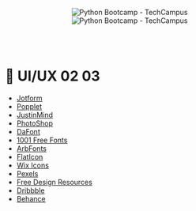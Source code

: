    
<p align="center">
    <img width="auto" height="auto" src="https://techcampus.com/images/python_bootcamp.jpg" alt="Python Bootcamp - TechCampus" /> 
  <br>
    <img width="auto" height="auto" src="https://techcampus.com/bootcamp_files/ui_ux_python.jpg" alt="Python Bootcamp - TechCampus" /> 
  
</p>

</br></br>
  # 🐍 UI/UX 02 03
  



* [Jotform](https://jotform.com/) 
* [Popplet](https://popplet.com/) 
* [JustinMind](http://justinmind.com) 
* [PhotoShop](http://photoshop.com) 
* [DaFont](http://dafont.com) 
* [1001 Free Fonts](http://1001freefonts.com) 
* [ArbFonts](http://arbfonts.com) 
* [FlatIcon](http://flaticon.com) 
* [Wix Icons](https://www.wix.com/logo/maker) 
* [Pexels](http://pexels.com) 
* [Free Design Resources](https://freedesignresources.net/category/free-ui-kits/) 
* [Dribbble](http://dribbble.com) 
* [Behance](http://behance.net) 


</br></br>

